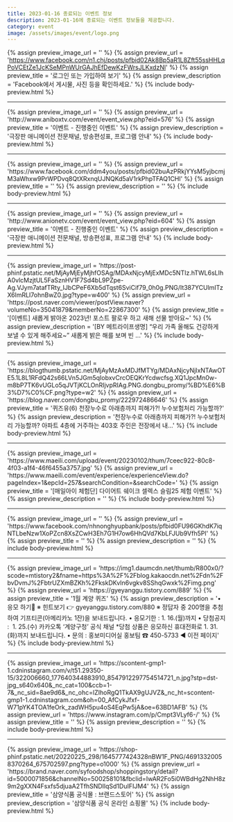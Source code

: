 ```yaml
---
title: 2023-01-16 종료되는 이벤트 정보
description: 2023-01-16에 종료되는 이벤트 정보들을 제공합니다.
category: event
image: /assets/images/event/logo.png
---
```

{% assign preview_image_url = '' %}
{% assign preview_url = 'https://www.facebook.com/n1.chj/posts/pfbid02Ak8Bp5aR1L8Zft55ssHHLqPoVCEtZe1JcKSeMPnWUrGAJhEfDewKzFWrsJLKxdzNl' %}
{% assign preview_title = '&#xb85c;&#xadf8;&#xc778; &#xb610;&#xb294; &#xac00;&#xc785;&#xd558;&#xc5ec; &#xbcf4;&#xae30;' %}
{% assign preview_description = 'Facebook&#xc5d0;&#xc11c; &#xac8c;&#xc2dc;&#xbb3c;, &#xc0ac;&#xc9c4; &#xb4f1;&#xc744; &#xd655;&#xc778;&#xd558;&#xc138;&#xc694;.' %}
{% include body-preview.html %}
<hr>{% assign preview_image_url = '' %}
{% assign preview_url = 'http://www.aniboxtv.com/event/event_view.php?eid=576' %}
{% assign preview_title = '이벤트 - 진행중인 이벤트' %}
{% assign preview_description = '극장판 애니메이션 전문채널, 방송편성표, 프로그램 안내' %}
{% include body-preview.html %}
<hr>{% assign preview_image_url = '' %}
{% assign preview_url = 'https://www.facebook.com/ddm4you/posts/pfbid02buAzPRkjYYsM5yjbcmjM3aWhxw9PrWPDvq8QtXRxnqUJNQKd5aV1rkPhpTFAQ1CHl' %}
{% assign preview_title = '' %}
{% assign preview_description = '' %}
{% include body-preview.html %}
<hr>{% assign preview_image_url = '' %}
{% assign preview_url = 'http://www.anionetv.com/event/event_view.php?eid=604' %}
{% assign preview_title = '이벤트 - 진행중인 이벤트' %}
{% assign preview_description = '극장판 애니메이션 전문채널, 방송편성표, 프로그램 안내' %}
{% include body-preview.html %}
<hr>{% assign preview_image_url = 'https://post-phinf.pstatic.net/MjAyMjEyMjhfOSAg/MDAxNjcyMjExMDc5NTIz.hTWL6sLIhA0vlcMzjtUL5FaSznHV1F7Sd4bL9PZpe-Ag.VJym7atafTRty_IJbCPeF6Xb5dTqst6SviCif79_0h0g.PNG/It387YCUlmITzX6lmRLI7ohnBwZ0.jpg?type=w400' %}
{% assign preview_url = 'https://post.naver.com/viewer/postView.naver?volumeNo=35041879&memberNo=22867300' %}
{% assign preview_title = '[이벤트] 새롭게 밝아온 2023년!  포스트 팔로우 하고 새해 선물 받아요~' %}
{% assign preview_description = '[BY 메트라이프생명] &ldquo;우리 가족 올해도 건강하게 보낼 수 있게 해주세요~&rdquo; 새롭게 밝은 해를 보며 빈 ...' %}
{% include body-preview.html %}
<hr>{% assign preview_image_url = 'https://blogthumb.pstatic.net/MjAyMzAxMDJfMTYg/MDAxNjcyNjIxNTAwOTE5.1L8L1RFdQ42s66LVn5JGm5qIobxvCrcOEQKrYcdwcfsg.XQ1JpcMn0w-m8bP7TK6vUGLo5qJVTjKCLOnRIjvpRIAg.PNG.dongbu_promy/%BD%E6%B3%D7%C0%CF.png?type=w2' %}
{% assign preview_url = 'https://blog.naver.com/dongbu_promy/222972486646' %}
{% assign preview_title = '퀴즈유(6) 천장누수로 아래층까지 피해가?! 누수보험처리 가능할까?' %}
{% assign preview_description = '천장누수로 아래층까지 피해가?! 누수보험처리 가능할까? 아파트 4층에 거주하는 403호 주인은 전장에서 내...' %}
{% include body-preview.html %}
<hr>{% assign preview_image_url = 'https://www.maeili.com/upload/event/20230102/thum/7ceec922-80c8-4f03-a1f4-46f6455a3757.jpg' %}
{% assign preview_url = 'https://www.maeili.com/event/experience/experienceView.do?pageIndex=1&epcId=257&searchCondition=&searchCode=' %}
{% assign preview_title = '[매일아이 체험단] 다이어트 쉐이크 셀렉스 슬림25 체험 이벤트' %}
{% assign preview_description = '' %}
{% include body-preview.html %}
<hr>{% assign preview_image_url = '' %}
{% assign preview_url = 'https://www.facebook.com/nhnonghyupbank/posts/pfbid0FU96GKhdK7iqNTLbeNzw1XoPZcn8XsZCwH3Eh7G1H7ow6HhQVd7KbLFJUb9Vfh5Pl' %}
{% assign preview_title = '' %}
{% assign preview_description = '' %}
{% include body-preview.html %}
<hr>{% assign preview_image_url = 'https://img1.daumcdn.net/thumb/R800x0/?scode=mtistory2&fname=https%3A%2F%2Fblog.kakaocdn.net%2Fdn%2FbvDvmJ%2FbtrUZXmBZKh%2FkskDKvIn6vgkv8SShqGwxk%2Fimg.png' %}
{% assign preview_url = 'https://gyeyanggu.tistory.com/889' %}
{% assign preview_title = '1월 계양 퀴즈' %}
{% assign preview_description = '• 응모 하기📝 ※ 힌트보기 👉 gyeyanggu.tistory.com/880 ※ 정답자 중 200명을 추첨하여 기프티콘(아메리카노 1잔)을 보내드립니다. • 응모기한 : 1. 16.(월)까지 • 당첨공지 : ‌ 1. 25.(수) 카카오톡 ‘계양구청’ 공식 채널 *당첨 상품은 응모하신 휴대전화로 1. 31.(화)까지 보내드립니다. • 문의 : 홍보미디어실 홍보팀 ☎ 450-5733 ◀ 이전 페이지' %}
{% include body-preview.html %}
<hr>{% assign preview_image_url = 'https://scontent-gmp1-1.cdninstagram.com/v/t51.29350-15/322006660_177640344883910_8547912297754514721_n.jpg?stp=dst-jpg_s640x640&amp;_nc_cat=100&amp;ccb=1-7&amp;_nc_sid=8ae9d6&amp;_nc_ohc=lZIhoRgQ1TkAX9gUJVZ&amp;_nc_ht=scontent-gmp1-1.cdninstagram.com&amp;oh=00_AfCykJfxf-W71pYK4TOA1feOrk_zadWH5pu4oS4EqPw5jA&amp;oe=63BD1AFB' %}
{% assign preview_url = 'https://www.instagram.com/p/Cmpt3VLyf6-/' %}
{% assign preview_title = '' %}
{% assign preview_description = '' %}
{% include body-preview.html %}
<hr>{% assign preview_image_url = 'https://shop-phinf.pstatic.net/20220225_298/1645777424328nBW1F_PNG/46913320058370264_675702597.png?type=o1000' %}
{% assign preview_url = 'https://brand.naver.com/syfoodshop/shoppingstory/detail?id=5000071856&channelNo=500258101&fbclid=IwAR2Fo5i0WBdHg2NhH8z9m2gXXN4Fsxfs5djuaA2TfhSNDIlqSd1DuIFIJM4' %}
{% assign preview_title = '삼양식품 공식몰 : 브랜드스토어' %}
{% assign preview_description = '삼양식품 공식 온라인 쇼핑몰' %}
{% include body-preview.html %}